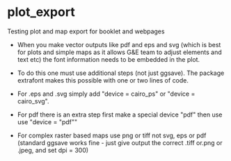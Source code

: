 # plot_export

Testing plot and map export for booklet and webpages

-   When you make vector outputs like pdf and eps and svg (which is best for plots and simple maps as it allows G&E team to adjust elements and text etc) the font information needs to be embedded in the plot.

-   To do this one must use additional steps (not just ggsave). The package extrafont makes this possible with one or two lines of code.

-   For .eps and .svg simply add "device = cairo_ps" or "device = cairo_svg".

-   For pdf there is an extra step first make a special device "pdf" then use use "device = "pdf""

-   For complex raster based maps use png or tiff not svg, eps or pdf (standard ggsave works fine - just give output the correct .tiff or.png or .jpeg, and set dpi = 300)
